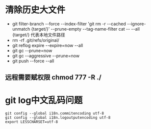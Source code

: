 # 清除历史大文件
* git filter-branch --force --index-filter 'git rm -r --cached --ignore-unmatch {target/}' --prune-empty --tag-name-filter cat -- --all  
 {target/} 代表本地文件路径
* rm -rf .git/refs/original/
* git reflog expire --expire=now --all
* git gc --prune=now
* git gc --aggressive --prune=now
* git push --force --all

## 远程需要赋权限 chmod 777 -R ./


# git log中文乱码问题
 ```
 git config --global i18n.commitencoding utf-8
 git config --global i18n.logoutputencoding utf-8
 export LESSCHARSET=utf-8
 ```
